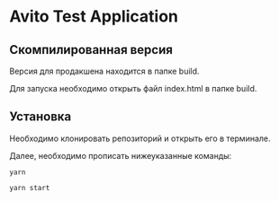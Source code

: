 # Avito Test Application

## Скомпилированная версия

Версия для продакшена находится в папке build.

Для запуска необходимо открыть файл index.html в папке build.

## Установка

Необходимо клонировать репозиторий и открыть его в терминале.

Далее, необходимо прописать нижеуказанные команды:


```
yarn

yarn start
```
